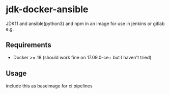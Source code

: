# jdk-docker-ansible

JDK11 and ansible(python3) and npm in an image for use in jenkins or gitlab e.g.

## Requirements

* Docker >= 18 (should work fine on 17.09.0-ce+ but I haven't tried)

## Usage

include this as baseimage for ci pipelines
